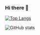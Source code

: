 ### Hi there 👋

<!--
**Akash280999/Akash280999** is a ✨ _special_ ✨ repository because its `README.md` (this file) appears on your GitHub profile.

Here are some ideas to get you started:

- 🔭 I’m currently working on ...
- 🌱 I’m currently learning ...
- 👯 I’m looking to collaborate on ...
- 🤔 I’m looking for help with ...
- 💬 Ask me about ...
- 📫 How to reach me: ...
- 😄 Pronouns: ...
- ⚡ Fun fact: ...
-->

[![Top Langs](https://github-readme-stats.vercel.app/api/top-langs/?username=Akash280999)](https://github.com/anuraghazra/github-readme-stats)

![GitHub stats](https://github-readme-stats.vercel.app/api?username=Akash280999&show_icons=true&count_private=true) 
